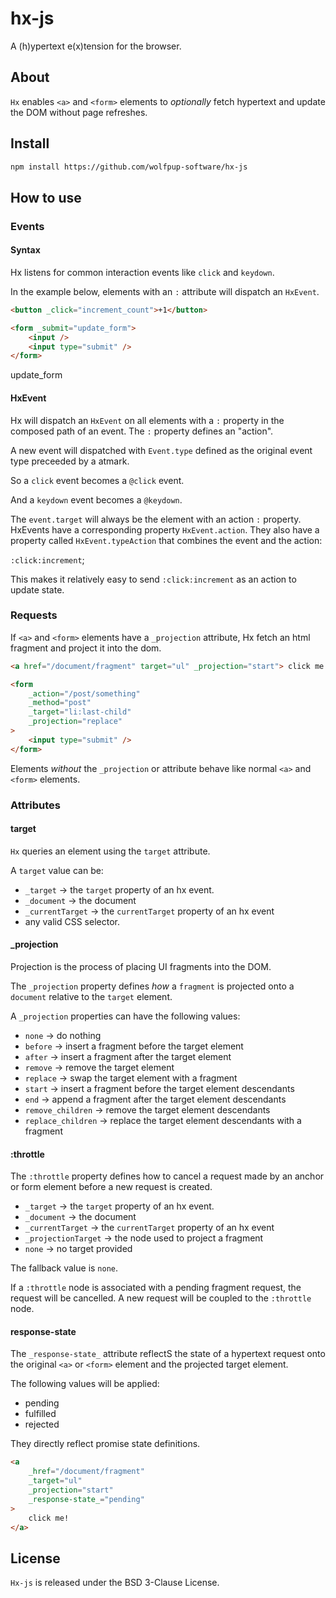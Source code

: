 # hx-js

A (h)ypertext e(x)tension for the browser.

## About

`Hx` enables `<a>` and `<form>` elements to _optionally_ fetch hypertext and update the DOM without page refreshes.

## Install

```html
npm install https://github.com/wolfpup-software/hx-js
```

## How to use

### Events

#### Syntax

Hx listens for common interaction events like `click` and `keydown`.

In the example below, elements with an `:` attribute will dispatch an `HxEvent`.

```html
<button _click="increment_count">+1</button>

<form _submit="update_form">
	<input />
	<input type="submit" />
</form>
```

update_form

#### HxEvent

Hx will dispatch an `HxEvent` on all elements with a `:` property in the composed path of an event. The `:` property defines an "action".

A new event will dispatched with `Event.type` defined as the original event type preceeded by a atmark.

So a `click` event becomes a `@click` event.

And a `keydown` event becomes a `@keydown`.

The `event.target` will always be the element with an action `:` property.
HxEvents have a corresponding property `HxEvent.action`. They also have a property called `HxEvent.typeAction` that combines the event and the action:

`:click:increment`;

This makes it relatively easy to send `:click:increment` as an action to update state.

### Requests

If `<a>` and `<form>` elements have a `_projection` attribute, Hx fetch an html fragment and project it into the dom.

```html
<a href="/document/fragment" target="ul" _projection="start"> click me! </a>

<form
	_action="/post/something"
	_method="post"
	_target="li:last-child"
	_projection="replace"
>
	<input type="submit" />
</form>
```

Elements _without_ the `_projection` or attribute behave like normal `<a>` and `<form>` elements.

### Attributes

#### target

`Hx` queries an element using the `target` attribute.

A `target` value can be:

- `_target` -> the `target` property of an hx event.
- `_document` -> the document
- `_currentTarget` -> the `currentTarget` property of an hx event
- any valid CSS selector.

#### \_projection

Projection is the process of placing UI fragments into the DOM.

The `_projection` property defines _how_ a `fragment` is projected onto a `document` relative to the `target` element.

A `_projection` properties can have the following values:

- `none` -> do nothing
- `before` -> insert a fragment before the target element
- `after` -> insert a fragment after the target element
- `remove` -> remove the target element
- `replace` -> swap the target element with a fragment
- `start` -> insert a fragment before the target element descendants
- `end` -> append a fragment after the target element descendants
- `remove_children` -> remove the target element descendants
- `replace_children` -> replace the target element descendants with a fragment

#### :throttle

The `:throttle` property defines how to cancel a request made by an anchor or form element before a new request is created.

- `_target` -> the `target` property of an hx event.
- `_document` -> the document
- `_currentTarget` -> the `currentTarget` property of an hx event
- `_projectionTarget` -> the node used to project a fragment
- `none` -> no target provided

The fallback value is `none`.

If a `:throttle` node is associated with a pending fragment request, the request will be cancelled. A new request will be coupled to the `:throttle` node.

#### response-state

The `_response-state_` attribute reflectS the state of a hypertext request onto the original `<a>` or `<form>` element and the projected target element.

The following values will be applied:

- pending
- fulfilled
- rejected

They directly reflect promise state definitions.

```html
<a
	_href="/document/fragment"
	_target="ul"
	_projection="start"
	_response-state_="pending"
>
	click me!
</a>
```

## License

`Hx-js` is released under the BSD 3-Clause License.
